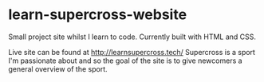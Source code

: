# learn-supercross-website

Small project site whilst I learn to code.
Currently built with HTML and CSS.

Live site can be found at http://learnsupercross.tech/
Supercross is a sport I'm passionate about and so the goal of the site is to give newcomers a general overview of the sport.
